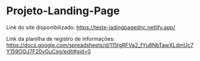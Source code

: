 # Projeto-Landing-Page



Link do site disponibilizado: https://teste-ladingpagednc.netlify.app/


Link da planilha de registro de informações: https://docs.google.com/spreadsheets/d/115tgRFVa2_fYu8NbTawXLdmUc7Y159OOJ7F20vGuCsg/edit#gid=0
